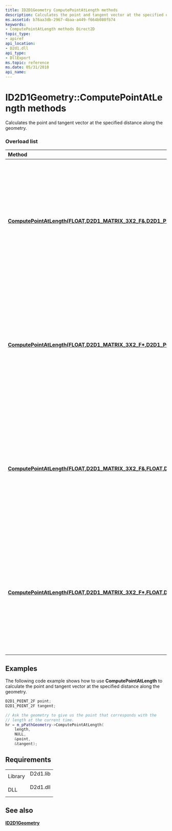 ```yaml
---
title: ID2D1Geometry ComputePointAtLength methods
description: Calculates the point and tangent vector at the specified distance along the \ 160;geometry.
ms.assetid: b76aa3db-2967-4baa-a449-f664b080fb74
keywords:
- ComputePointAtLength methods Direct2D
topic_type:
- apiref
api_location:
- D2d1.dll
api_type:
- DllExport
ms.topic: reference
ms.date: 05/31/2018
api_name: 
---
```


# ID2D1Geometry::ComputePointAtLength methods

Calculates the point and tangent vector at the specified distance along the geometry.

### Overload list



| Method                                                                                                                                                                                                        | Description                                                                                                                                                                                        |
|:--------------------------------------------------------------------------------------------------------------------------------------------------------------------------------------------------------------|:---------------------------------------------------------------------------------------------------------------------------------------------------------------------------------------------------|
| [**ComputePointAtLength(FLOAT,D2D1\_MATRIX\_3X2\_F&,D2D1\_POINT\_2F\*,D2D1\_POINT\_2F\*)**](https://msdn.microsoft.com/library/Dd316686(v=VS.85).aspx)              | Calculates the point and tangent vector at the specified distance along the geometry after it has been transformed by the specified matrix and flattened using the default tolerance.<br/>   |
| [**ComputePointAtLength(FLOAT,D2D1\_MATRIX\_3X2\_F\*,D2D1\_POINT\_2F\*,D2D1\_POINT\_2F\*)**](https://msdn.microsoft.com/library/Dd316680(v=VS.85).aspx)             | Calculates the point and tangent vector at the specified distance along the geometry after it has been transformed by the specified matrix and flattened using the default tolerance.<br/>   |
| [**ComputePointAtLength(FLOAT,D2D1\_MATRIX\_3X2\_F&,FLOAT,D2D1\_POINT\_2F\*,D2D1\_POINT\_2F\*)**](/windows/win32/api/d2d1/nf-d2d1-id2d1geometry-combinewithgeometry(id2d1geometry_d2d1_combine_mode_constd2d1_matrix_3x2_f_float_id2d1simplifiedgeometrysink))  | Calculates the point and tangent vector at the specified distance along the geometry after it has been transformed by the specified matrix and flattened using the specified tolerance.<br/> |
| [**ComputePointAtLength(FLOAT,D2D1\_MATRIX\_3X2\_F\*,FLOAT,D2D1\_POINT\_2F\*,D2D1\_POINT\_2F\*)**](https://msdn.microsoft.com/library/Dd316676(v=VS.85).aspx) | Calculates the point and tangent vector at the specified distance along the geometry after it has been transformed by the specified matrix and flattened using the specified tolerance.<br/> |



## Examples

The following code example shows how to use **ComputePointAtLength** to calculate the point and tangent vector at the specified distance along the geometry.


```C++
D2D1_POINT_2F point;
D2D1_POINT_2F tangent;
```




```C++
// Ask the geometry to give us the point that corresponds with the
// length at the current time.
hr = m_pPathGeometry->ComputePointAtLength(
    length, 
    NULL, 
    &point, 
    &tangent); 
```



## Requirements



|                    |                                                                                     |
|--------------------|-------------------------------------------------------------------------------------|
| Library<br/> | <dl> <dt>D2d1.lib</dt> </dl> |
| DLL<br/>     | <dl> <dt>D2d1.dll</dt> </dl> |



## See also

<dl> <dt>

[**ID2D1Geometry**](https://msdn.microsoft.com/library/Dd316578(v=VS.85).aspx)
</dt> </dl>

 

 





